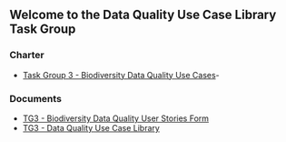 ## Welcome to the Data Quality Use Case Library Task Group

### Charter 
-    [Task Group 3 - Biodiversity Data Quality Use Cases](https://www.tdwg.org/community/bdq/tg-3/)-

### Documents
-    [TG3 - Biodiversity Data Quality User Stories Form](https://docs.google.com/forms/d/e/1FAIpQLSedRprxR1-qZ9TSOe3tB_81aOfaINE2uBc3kQATKJlgrfwDRg/viewform)
-    [TG3 - Data Quality Use Case Library](https://docs.google.com/spreadsheets/d/1JeyFYhnRO5Thgt9Yag15S8DslFM_9rsIpzmTXrLys1s/edit#gid=1280762480)
